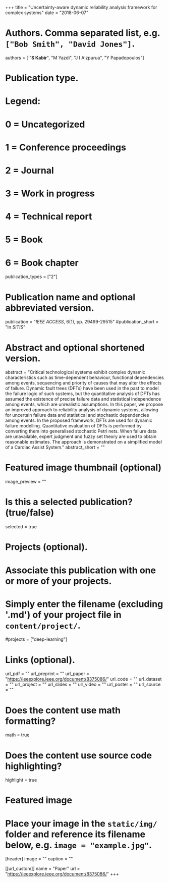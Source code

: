 +++
title = "Uncertainty-aware dynamic reliability analysis framework for complex systems"
date = "2018-06-07"

# Authors. Comma separated list, e.g. `["Bob Smith", "David Jones"]`.
authors = [ "**S Kabir**", "M Yazdi", "J I Aizpurua", "Y Papadopoulos"]

# Publication type.
# Legend:
# 0 = Uncategorized
# 1 = Conference proceedings
# 2 = Journal
# 3 = Work in progress
# 4 = Technical report
# 5 = Book
# 6 = Book chapter
publication_types = ["2"]

# Publication name and optional abbreviated version.
publication = "*IEEE ACCESS*, 6(1), pp. 29499-29515"
#publication_short = "In *SITIS*"

# Abstract and optional shortened version.
abstract = "Critical technological systems exhibit complex dynamic characteristics such as time-dependent behaviour, functional dependencies among events, sequencing and priority of causes that may alter the effects of failure. Dynamic fault trees (DFTs) have been used in the past to model the failure logic of such systems, but the quantitative analysis of DFTs has assumed the existence of precise failure data and statistical independence among events, which are unrealistic assumptions. In this paper, we propose an improved approach to reliability analysis of dynamic systems, allowing for uncertain failure data and statistical and stochastic dependencies among events. In the proposed framework, DFTs are used for dynamic failure modelling. Quantitative evaluation of DFTs is performed by converting them into generalised stochastic Petri nets. When failure data are unavailable, expert judgment and fuzzy set theory are used to obtain reasonable estimates. The approach is demonstrated on a simplified model of a Cardiac Assist System."
abstract_short = ""

# Featured image thumbnail (optional)
image_preview = ""

# Is this a selected publication? (true/false)
selected = true

# Projects (optional).
#   Associate this publication with one or more of your projects.
#   Simply enter the filename (excluding '.md') of your project file in `content/project/`.
#projects = ["deep-learning"]

# Links (optional).
url_pdf = ""
url_preprint = ""
url_paper = "https://ieeexplore.ieee.org/document/8375086/"
url_code = ""
url_dataset = ""
url_project = ""
url_slides = ""
url_video = ""
url_poster = ""
url_source = ""

# Does the content use math formatting?
math = true

# Does the content use source code highlighting?
highlight = true

# Featured image
# Place your image in the `static/img/` folder and reference its filename below, e.g. `image = "example.jpg"`.
[header]
image = ""
caption = ""

[[url_custom]]
    name = "Paper"
    url = "https://ieeexplore.ieee.org/document/8375086/"
+++
